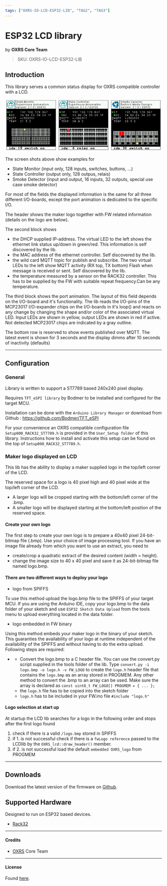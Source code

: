 ```yaml
---
tags: ["OXRS-IO-LCD-ESP32-LIB", "TAG2", "TAG3"]
---
```

# ESP32 LCD library
<p class="maker">by <b>OXRS Core Team</b></p>

> SKU: OXRS-IO-LCD-ESP32-LIB

## Introduction
This library serves a common status display for OXRS compatible controller with a LCD.

![Image Alt Text](/images/LCD-ScreenShots.jpg)

The screen shots above show examples for 
  - State Monitor     (input only, 128 inputs, switches, buttons, ...) 
  - State Controller  (output only, 128 outpus, relais)
  - Smoke Detector    (input and output, 16 inputs, 32 outputs, special use case smoke detector)

For most of the fields the displayed information is the same for all three different I/O-boards, except the port animation is dedicated to the specific I/O.

The header shows the maker logo together with FW related information (details on the logo are below). 

The second block shows 
  - the DHCP supplied IP-address. The virtual LED to the left shows the ethernet link status up/down in green/red. This information is self discovered by the lib.
  - the MAC address of the ethernet controller. Self discovered by the lib.
  - the wild card MQTT topic for publish and subscribe. The two virtual LEDs to the left show MQTT activity (RX top, TX bottom) Flash when message is received or sent. Self discovered by the lib.
  - the temperature measured by a sensor on the RACK32 controller. This has to be supplied by the FW with suitable repeat frequency.Can be any temperature.
  
The third block shows the port animation. The layout of this field depends on the I/O-board and it's functionality. The lib reads the I/O-pins of the MCP23017 I/O-expander chips on the I/O-boards in it's loop() and reacts on any change by changing the shape and/or color of the associated virtual LED. Input LEDs are shown in yellow, output LEDs are shown in red if active. Not detected MCP23017 chips are indicated by a gray outline.

The bottom row is reserved to show events published over MQTT. The latest event is shown for 3 seconds and the display dimms after 10 seconds of inactivity (defaults)


---

## Configuration
### General

Library is written to support a ST7789 based 240x240 pixel display.

Requires ```TFT_eSPI library``` by Bodmer to be installed and configured for the target MCU.

Installation can be done with the ```Arduino Library Manager``` or download from Github : https://github.com/Bodmer/TFT_eSPI 

For your convenience an OXRS compatible configuration file ```Setup000_RACK32_ST7789.h``` is provided in the ```User_Setup folder``` of this library. Instructions how to install and activate this setup can be found on the top of ```Setup000_RACK32_ST7789.h```.


### Maker logo displayed on LCD

This lib has the ability to display a maker supplied logo in the top/left corner of the LCD.

The reserved space for a logo is 40 pixel high and 40 pixel wide at the top/left corner of the LCD.
* A larger logo will be cropped starting with the bottom/left corner of the .bmp.
* A smaller logo will be displayed starting at the bottom/left position of the reserved space.

#### Create your own logo
The first step to create your own logo is to prepare a 40x40 pixel 24-bit-bitmap file (.bmp). Use your choice of image processing tool. If you have an image file already from which you want to use an extract, you need to
* create/crop a quadratic extract of the desired content (width = height).
* change the image size to 40 x 40 pixel and save it as 24-bit-bitmap file named logo.bmp.

#### There are two different ways to deploy your logo
* logo from SPIFFS

To use this method upload the logo.bmp file to the SPIFFS of your target MCU.
If you are using the Arduino IDE, copy your logo.bmp to the data folder of your sketch and use `ESP32 Sketch Data Upload` from the tools menu to upload everything located in the data folder.

* logo embedded in FW binary

Using this method embeds your maker logo in the binary of your sketch. This guaranties the availability of your logo at runtime independent of the availability of the SPIFFS and without having to do the extra upload.
Following steps are required:

*
  * Convert the logo.bmp to a C header file.
You can use the convert.py script supplied in the tools folder of the lib. 
Type `convert.py -i logo.bmp -o logo.h -v FW_LOGO` to create the `logo.h` header file that contains the `logo.bmp` as an array stored in PROGMEM.
Any other method to convert the .bmp to an array can be used. Make sure the array is declared as `const uint8_t FW_LOGO[] PROGMEM = { ... };`
  * the `logo.h` file has to be copied into the sketch folder
  * `logo.h` has to be included in your FW.ino file `#include "logo.h"`

#### Logo selection at start up

At startup the LCD lib searches for a logo in the following order and stops after the first logo found
1. check if there is a valid `/logo.bmp` stored in SPIFFS
1. if 1. is not successful check if there is a `fwLogo reference` passed to the LCDlib by the `OXRS_lcd::draw_header()` member.
1. if 2. is not successful load the default `embedded OXRS_logo` from PROGMEM



---

## Downloads
Download the latest version of the firmware on [Github](https://github.com/OXRS-IO/OXRS-IO-LCD-ESP32-LIB).

## Supported Hardware
Designed to run on ESP32 based devices.
- [Rack32](/docs/hardware/controllers/rack32.html)

---

#### Credits
 - [OXRS](https://oxrs.io/) Core Team

---

#### License
Found [here](https://github.com/OXRS-IO/OXRS-IO-LCD-ESP32-LIB/blob/main/LICENSE).
